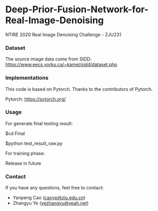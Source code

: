 # Deep-Prior-Fusion-Network-for-Real-Image-Denoising
NTIRE 2020 Real Image Denoising Challenge - ZJU231


### Dataset
The source image data come from SIDD: https://www.eecs.yorku.ca/~kamel/sidd/dataset.php

### Implementations
This code is based on Pytorch. Thanks to the contributors of Pytorch.

Pytorch: https://pytorch.org/

### Usage

For generate final testing result:

$cd Final

$python test_result_raw.py

For training phase:

Release in future

### Contact
If you have any questions, feel free to contact:
- Yanpeng Cao (caoyp@zju.edu.cn)
- Zhangyu Ye (yezhangyu@yeah.net)
